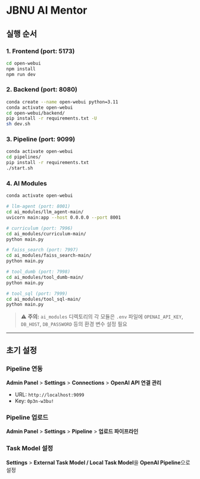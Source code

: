 # JBNU AI Mentor

## 실행 순서

### 1. Frontend (port: 5173)
```bash
cd open-webui
npm install
npm run dev
```

### 2. Backend (port: 8080)
```bash
conda create --name open-webui python=3.11
conda activate open-webui
cd open-webui/backend/
pip install -r requirements.txt -U
sh dev.sh
```

### 3. Pipeline (port: 9099)
```bash
conda activate open-webui
cd pipelines/
pip install -r requirements.txt
./start.sh
```

### 4. AI Modules

```bash
conda activate open-webui

# llm-agent (port: 8001)
cd ai_modules/llm_agent-main/
uvicorn main:app --host 0.0.0.0 --port 8001

# curriculum (port: 7996)
cd ai_modules/curriculum-main/
python main.py

# faiss_search (port: 7997)
cd ai_modules/faiss_search-main/
python main.py

# tool_dumb (port: 7998)
cd ai_modules/tool_dumb-main/
python main.py

# tool_sql (port: 7999)
cd ai_modules/tool_sql-main/
python main.py
```

> ⚠️ **주의:** `ai_modules` 디렉토리의 각 모듈은 `.env` 파일에 `OPENAI_API_KEY`, `DB_HOST`, `DB_PASSWORD` 등의 환경 변수 설정 필요

---

## 초기 설정

### Pipeline 연동
**Admin Panel** > **Settings** > **Connections** > **OpenAI API 연결 관리**
- URL: `http://localhost:9099`
- Key: `0p3n-w3bu!`

### Pipeline 업로드
**Admin Panel** > **Settings** > **Pipeline** > **업로드 파이프라인**

### Task Model 설정
**Settings** > **External Task Model / Local Task Model**을 **OpenAI Pipeline**으로 설정
